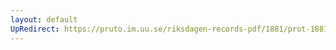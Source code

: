 ```yaml
---
layout: default
UpRedirect: https://pruto.im.uu.se/riksdagen-records-pdf/1881/prot-1881--ak--024/prot-1881--ak--024_003.pdf
---
```

